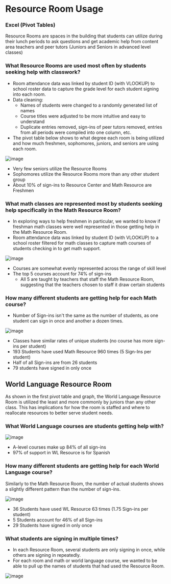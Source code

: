 # Resource Room Usage

### Excel (Pivot Tables)

Resource Rooms are spaces in the building that students can utilize during their lunch periods to ask questions and get academic help from content area teachers and peer tutors (Juniors and Seniors in advanced level classes)

### What Resource Rooms are used most often by students seeking help with classwork?

- Room attendance data was linked by student ID (with VLOOKUP) to school roster data to capture the grade level for each student signing into each room.
- Data cleaning:
  -   Names of students were changed to a randomly generated list of names
  -   Course titles were adjusted to be more intuitive and easy to understand
  -   Duplicate entries removed, sign-ins of peer tutors removed, entries from all periods were compiled into one column, etc.
- The pivot table below shows to what degree each room is being utilized and how much freshmen, sophomores, juniors, and seniors are using each room.
  
![image](https://github.com/user-attachments/assets/d20c3240-aa60-44fb-9a9c-7fd9535e566e)

- Very few seniors utilize the Resource Rooms
- Sophomores utilize the Resource Rooms more than any other student group
- About 10% of sign-ins to Resource Center and Math Resource are Freshmen						

### What math classes are represented most by students seeking help specifically in the Math Resource Room?

 - In exploring ways to help freshmen in particular, we wanted to know if freshman math classes were well represented in those getting help in the Math Resource Room.
 - Room attendance data was linked by student ID (with VLOOKUP) to a school roster filtered for math classes to capture math courses of students checking in to get math support.
   
![image](https://github.com/user-attachments/assets/d46d4006-8837-4185-8ccc-c7f22cb1f9f3)

 - Courses are somewhat evenly represented across the range of skill level
 - The top 5 courses account for 74% of sign-ins
    - All 5 are taught by teachers that staff the Math Resource Room, suggesting that the teachers chosen to staff it draw certain students

### How many different students are getting help for each Math course?								
 - Number of Sign-ins isn't the same as the number of students, as one student can sign in once and another a dozen times.

![image](https://github.com/user-attachments/assets/f75bd408-e024-4246-a0cc-31bf3cbb6ba0)

- Classes have similar rates of unique students (no course has more sign-ins per student)
- 193 Students have used Math Resource 960 times (5 Sign-Ins per student)
- Half of all Sign-ins are from 26 students
- 79 students have signed in only once

## World Language Resource Room

As shown in the first pivot table and graph, the World Language Resource Room is utilized the least and more commonly by juniors than any other class. This has implications for how the room is staffed and where to reallocate resources to better serve student needs.

### What World Language courses are students getting help with?

![image](https://github.com/user-attachments/assets/6a0c8932-3229-40a7-952e-537f83218f4c)

- A-level courses make up 84% of all sign-ins
- 97% of support in WL Resource is for Spanish

### How many different students are getting help for each World Language course?

Similarly to the Math Resource Room, the number of actual students shows a slightly different pattern than the number of sign-ins.

![image](https://github.com/user-attachments/assets/1bf16dcd-2876-4cc2-9e1a-df89ea31fe2c)

 - 36 Students have used WL Resource 63 times (1.75 Sign-ins per student)
 - 5 Students account for 46% of all Sign-ins
 - 29 Students have signed in only once

### What students are signing in multiple times?

 - In each Resource Room, several students are only signing in once, while others are signing in repeatedly.
 - For each room and math or world language course, we wanted to be able to pull up the names of students that had used the Resource Room.

![image](https://github.com/user-attachments/assets/de6bba65-87e3-46ff-a566-bceaaf63a097)

 
